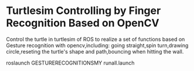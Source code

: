 # Turtlesim Controlling by Finger Recognition Based on OpenCV
Control the turtle in turtlesim of ROS to realize a set of functions based on Gesture recognition with opencv,including:
going straight,spin turn,drawing circle,reseting the turtle's shape and path,bouncing when hitting the wall.

roslaunch GESTURERECOGNITIONSMY runall.launch
